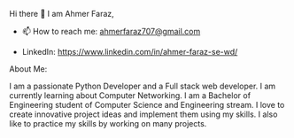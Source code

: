 Hi there 👋 I am Ahmer Faraz,

<!--
**AhmerFaraz/AhmerFaraz** is a ✨ _special_ ✨ repository because its `README.md` (this file) appears on your GitHub profile.

Here are some ideas to get you started:

- 🔭 I’m currently working on ...
- 🌱 I’m currently learning ...
- 👯 I’m looking to collaborate on ...
- 🤔 I’m looking for help with ...
- 💬 Ask me about ...
- 📫 How to reach me: ...
- 😄 Pronouns: ...
- ⚡ Fun fact: ...
-->
- 📫 How to reach me: ahmerfaraz707@gmail.com
  
- LinkedIn: https://www.linkedin.com/in/ahmer-faraz-se-wd/

About Me:

I am a passionate Python Developer and a Full stack web developer. I am currently learning about Computer Networking. I am a Bachelor of Engineering student of Computer Science and Engineering stream. I love to create innovative project ideas and implement them using my skills. I also like to practice my skills by working on many projects.
